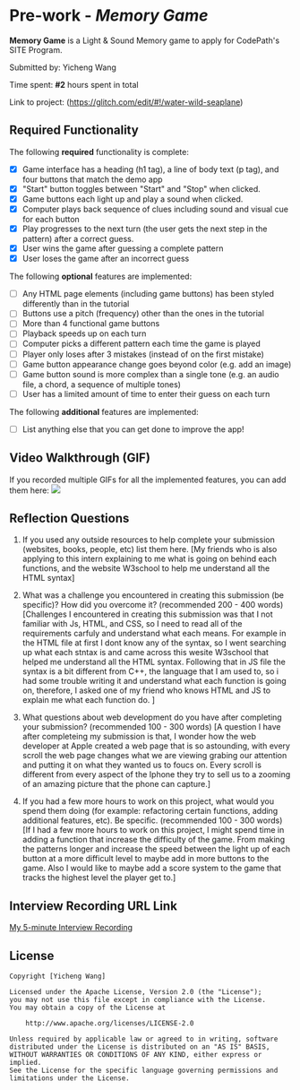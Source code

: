 # Pre-work - *Memory Game*

**Memory Game** is a Light & Sound Memory game to apply for CodePath's SITE Program. 

Submitted by: Yicheng Wang

Time spent: **#2** hours spent in total

Link to project: (https://glitch.com/edit/#!/water-wild-seaplane)

## Required Functionality

The following **required** functionality is complete:

* [x] Game interface has a heading (h1 tag), a line of body text (p tag), and four buttons that match the demo app
* [x] "Start" button toggles between "Start" and "Stop" when clicked. 
* [x] Game buttons each light up and play a sound when clicked. 
* [x] Computer plays back sequence of clues including sound and visual cue for each button
* [x] Play progresses to the next turn (the user gets the next step in the pattern) after a correct guess. 
* [x] User wins the game after guessing a complete pattern
* [x] User loses the game after an incorrect guess

The following **optional** features are implemented:

* [ ] Any HTML page elements (including game buttons) has been styled differently than in the tutorial
* [ ] Buttons use a pitch (frequency) other than the ones in the tutorial
* [ ] More than 4 functional game buttons
* [ ] Playback speeds up on each turn
* [ ] Computer picks a different pattern each time the game is played
* [ ] Player only loses after 3 mistakes (instead of on the first mistake)
* [ ] Game button appearance change goes beyond color (e.g. add an image)
* [ ] Game button sound is more complex than a single tone (e.g. an audio file, a chord, a sequence of multiple tones)
* [ ] User has a limited amount of time to enter their guess on each turn

The following **additional** features are implemented:

- [ ] List anything else that you can get done to improve the app!

## Video Walkthrough (GIF)

If you recorded multiple GIFs for all the implemented features, you can add them here:
![](http://g.recordit.co/NkQpvK3aFV.gif)

## Reflection Questions
1. If you used any outside resources to help complete your submission (websites, books, people, etc) list them here. 
[My friends who is also applying to this intern explaining to me what is going on behind each functions, and the website W3school
to help me understand all the HTML syntax]

2. What was a challenge you encountered in creating this submission (be specific)? How did you overcome it? (recommended 200 - 400 words) 
[Challenges I encountered in creating this submission was that I not familiar with Js, HTML, and CSS, so I need to read all of the
requirements carfuly and understand what each means. For example in the HTML file at first I dont know any of the syntax, so I went
searching up what each stntax is and came across this wesite W3school that helped me understand all the HTML syntax. Following that in
JS file the syntax is a bit different from C++, the language that I am used to, so i had some trouble writing it and understand what
each function is going on, therefore, I asked one of my friend who knows HTML and JS to explain me what each function do. ]

3. What questions about web development do you have after completing your submission? (recommended 100 - 300 words) 
[A question I have after completeing my submission is that, I wonder how the web developer at Apple created a web page that is so
astounding, with every scroll the web page changes what we are viewing grabing our attention and putting it on what they wanted us
to foucs on. Every scroll is different from every aspect of the Iphone they try to sell us to a zooming of an amazing picture that 
the phone can capture.]

4. If you had a few more hours to work on this project, what would you spend them doing (for example: refactoring certain functions, adding additional features, etc). Be specific. (recommended 100 - 300 words) 
[If I had a few more hours to work on this project, I might spend time in adding a function that increase the difficulty of the game.
From making the patterns longer and increase the speed between the light up of each button at a more difficult level to maybe add 
in more buttons to the game. Also I would like to maybe add a score system to the game that tracks the highest level the player get
to.]



## Interview Recording URL Link

[My 5-minute Interview Recording](https://www.loom.com/share/6f619e2b09ef4c45ad127c0e240f6ca5)


## License

    Copyright [Yicheng Wang]

    Licensed under the Apache License, Version 2.0 (the "License");
    you may not use this file except in compliance with the License.
    You may obtain a copy of the License at

        http://www.apache.org/licenses/LICENSE-2.0

    Unless required by applicable law or agreed to in writing, software
    distributed under the License is distributed on an "AS IS" BASIS,
    WITHOUT WARRANTIES OR CONDITIONS OF ANY KIND, either express or implied.
    See the License for the specific language governing permissions and
    limitations under the License.